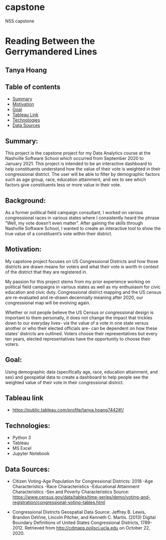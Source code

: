 # capstone
NSS capstone

# Reading Between the Gerrymandered Lines
## Tanya Hoang
## Table of contents
* [Summary](#summary)
* [Motivation](#motivation)
* [Goal](#goal)
* [Tableau Link](#tableau-link)
* [Technologies](#technologies)
* [Data Sources](#data-sources)

## Summary:
This project is the capstone project for my Data Analytics course at the Nashville Software School which occurred from September 2020 to January 2021. This project is intended to be an interactive dashboard to help constituents understand how the value of their vote is weighted in their congressional district. The user will be able to filter by demographic factors such as age group, race, education attainment, and sex to see which factors give constituents less or more value in their vote. 

## Background:
As a former political field campaign consultant, I worked on various congressional races in various states where I consistently heard the phrase “Well, my vote doesn’t even matter”.  After gaining the skills through Nashville Software School, I wanted to create an interactive tool to show the true value of a constituent’s vote within their district. 

## Motivation:
My capstone project focuses on US Congressional Districts and how those districts are drawn means for voters and what their vote is worth in context of the district that they are registered in. 

My passion for this project stems from my prior experience working on political field campaigns in various states as well as my enthusiasm for civic education and civic duty. Congressional district mapping and the US census are re-evaluated and re-drawn decennially meaning after 2020, our congressional map will be evolving again. 

Whether or not people believe the US Census or congressional design is important to them personally, it does not change the impact that trickles down to our everyday lives- via the value of a vote in one state versus another or who their elected officials are- can be dependent on how these states’ districts are outlined. Voters choose their representatives but every ten years, elected representatives have the opportunity to choose their voters.

## Goal:
Using demographic data (specifically age, race, education attainment, and sex) and geospatial data to create a dashboard to help people see the weighted value of their vote in their congressional district. 

## Tableau link
* https://public.tableau.com/profile/tanya.hoang7442#!/

## Technologies:
* Python 3
* Tableau
* MS Excel
* Jupyter Notebook

## Data Sources:
* Citizen Voting-Age Population for Congressional Districts: 2018 
-Age Characteristics 
-Race Characteristics 
-Educational Attainment Characteristics 
-Sex and Poverty Characteristics 
Source: https://www.census.gov/data/tables/time-series/demo/voting-and-registration/congressional-voting-tables.html

* Congressional Districts Geospatial Data 
Source: Jeffrey B. Lewis, Brandon DeVine, Lincoln Pitcher, and Kenneth C. Martis. (2013) Digital Boundary Definitions of United States Congressional Districts, 1789-2012. Retrieved from http://cdmaps.polisci.ucla.edu on October 22, 2020.